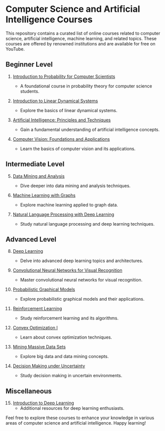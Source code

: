 # Computer Science and Artificial Intelligence Courses

This repository contains a curated list of online courses related to computer science, artificial intelligence, machine learning, and related topics. These courses are offered by renowned institutions and are available for free on YouTube.

## Beginner Level

1. [Introduction to Probability for Computer Scientists](https://www.youtube.com/watch?v=1uW3qMFA9Ho&list=PLUl4u3cNGP60hI9ATjSFgLZpbNJ7myAg6&ab_channel=MITOpenCourseWare)
   - A foundational course in probability theory for computer science students.

2. [Introduction to Linear Dynamical Systems](https://www.youtube.com/playlist?list=PL06960BA52D0DB32B)
   - Explore the basics of linear dynamical systems.

3. [Artificial Intelligence: Principles and Techniques](https://www.youtube.com/playlist?list=PLoROMvodv4rOca_Ovz1DvdtWuz8BfSWL2)
   - Gain a fundamental understanding of artificial intelligence concepts.

4. [Computer Vision: Foundations and Applications](https://www.youtube.com/playlist?list=PLZd-RT8IB2ELyRUy66HXF9OPN1_ZSizZM)
   - Learn the basics of computer vision and its applications.

## Intermediate Level

5. [Data Mining and Analysis](https://www.youtube.com/playlist?list=PLmAmHQ-_5ySxFoIGmY1MJao-XYvYGxxgj)
   - Dive deeper into data mining and analysis techniques.

6. [Machine Learning with Graphs](https://www.youtube.com/playlist?list=PLoROMvodv4rPLKxIpqhjhPgdQy7imNkDn)
   - Explore machine learning applied to graph data.

7. [Natural Language Processing with Deep Learning](https://www.youtube.com/playlist?list=PLoROMvodv4rOSH4v6133s9LFPRHjEmbmJ)
   - Study natural language processing and deep learning techniques.

## Advanced Level

8. [Deep Learning](https://www.youtube.com/playlist?list=PLoROMvodv4rOABXSygHTsbvUz4G_YQhOb)
   - Delve into advanced deep learning topics and architectures.

9. [Convolutional Neural Networks for Visual Recognition](https://www.youtube.com/playlist?list=PLC1qU-LWwrF64f4QKQT-Vg5Wr4qEE1Zxk)
   - Master convolutional neural networks for visual recognition.

10. [Probabilistic Graphical Models](https://www.youtube.com/playlist?list=PLoZgVqqHOumTqxIhcdcpOAJOOimrRCGZn)
    - Explore probabilistic graphical models and their applications.

11. [Reinforcement Learning](https://www.youtube.com/playlist?list=PLoROMvodv4rOSOPzutgyCTapiGlY2Nd8u)
    - Study reinforcement learning and its algorithms.

12. [Convex Optimization I](https://www.youtube.com/playlist?list=PL8WsPW41L6l7rviIGvIkY0-jn-tM3YSNi)
    - Learn about convex optimization techniques.

13. [Mining Massive Data Sets](https://www.youtube.com/playlist?list=PLoCMsyE1cvdVnCgHk43vRy7PVTVWJ6WVR)
    - Explore big data and data mining concepts.

14. [Decision Making under Uncertainty](https://www.youtube.com/playlist?list=PLP8iPy9hna6QPqk4N8eBk0oXzLrLbOtTA)
    - Study decision making in uncertain environments.

## Miscellaneous

15. [Introduction to Deep Learning](https://www.youtube.com/watch?v=QDX-1M5Nj7s&list=PLtBw6njQRU-rwp5__7C0oIVt26ZgjG9NI&ab_channel=AlexanderAmini)
    - Additional resources for deep learning enthusiasts.

Feel free to explore these courses to enhance your knowledge in various areas of computer science and artificial intelligence. Happy learning!
